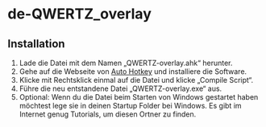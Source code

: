 # de-QWERTZ_overlay

## Installation
1. Lade die Datei mit dem Namen „QWERTZ-overlay.ahk“ herunter.
2. Gehe auf die Webseite von [Auto Hotkey](https://www.autohotkey.com/)
und installiere die Software.
3. Klicke mit Rechtsklick einmal auf die Datei und klicke „Compile Script“.
4. Führe die neu entstandene Datei „QWERTZ-overlay.exe“ aus.
5. Optional: Wenn du die Datei beim Starten von Windows gestartet haben möchtest lege sie in deinen Startup Folder bei Windows. Es gibt im Internet genug Tutorials, um diesen Ortner zu finden.
